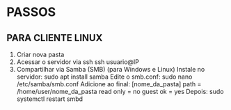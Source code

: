 # PASSOS
## PARA CLIENTE LINUX

1. Criar nova pasta
2. Acessar o servidor via ssh
  ssh usuario@IP
3. Compartilhar via Samba (SMB) (para Windows e Linux)
  Instale no servidor:
    sudo apt install samba
  Edite o smb.conf:
    sudo nano /etc/samba/smb.conf
  Adicione ao final:
    [nome_da_pasta]
       path = /home/user/nome_da_pasta
       read only = no
       guest ok = yes
  Depois:
    sudo systemctl restart smbd
   
